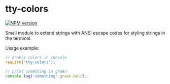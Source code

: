 tty-colors
==========

[![NPM version](https://img.shields.io/npm/v/tty-colors.svg?style=flat-square)](https://www.npmjs.com/package/tty-colors)

Small module to extend strings with ANSI escape codes for styling strings in the terminal.

Usage example:

```js
// enable colors in console
require('tty-colors');

// print something in green
console.log('something'.green.bold);
```
